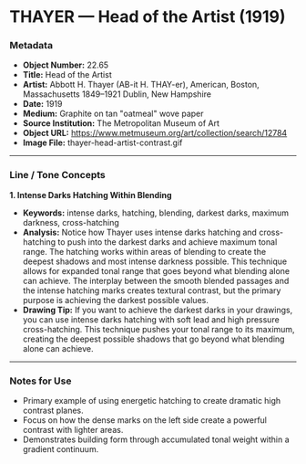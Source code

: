 # THAYER — Head of the Artist (1919)

### Metadata
- **Object Number:** 22.65
- **Title:** Head of the Artist
- **Artist:** Abbott H. Thayer (AB-it H. THAY-er), American, Boston, Massachusetts 1849–1921 Dublin, New Hampshire
- **Date:** 1919
- **Medium:** Graphite on tan "oatmeal" wove paper
- **Source Institution:** The Metropolitan Museum of Art
- **Object URL:** https://www.metmuseum.org/art/collection/search/12784
- **Image File:** thayer-head-artist-contrast.gif

---

### Line / Tone Concepts

**1. Intense Darks Hatching Within Blending**
- **Keywords:** intense darks, hatching, blending, darkest darks, maximum darkness, cross-hatching
- **Analysis:** Notice how Thayer uses intense darks hatching and cross-hatching to push into the darkest darks and achieve maximum tonal range. The hatching works within areas of blending to create the deepest shadows and most intense darkness possible. This technique allows for expanded tonal range that goes beyond what blending alone can achieve. The interplay between the smooth blended passages and the intense hatching marks creates textural contrast, but the primary purpose is achieving the darkest possible values.
- **Drawing Tip:** If you want to achieve the darkest darks in your drawings, you can use intense darks hatching with soft lead and high pressure cross-hatching. This technique pushes your tonal range to its maximum, creating the deepest possible shadows that go beyond what blending alone can achieve.

---

### Notes for Use
- Primary example of using energetic hatching to create dramatic high contrast planes.
- Focus on how the dense marks on the left side create a powerful contrast with lighter areas.
- Demonstrates building form through accumulated tonal weight within a gradient continuum.
